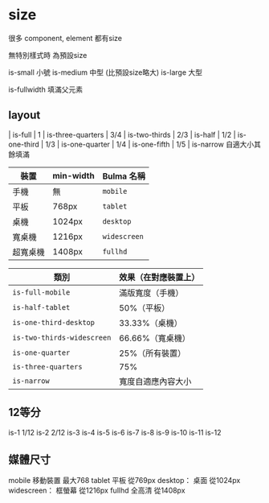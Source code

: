 # size

很多 component, element 都有size

無特別樣式時 為預設size

is-small   小號
is-medium  中型 (比預設size略大)
is-large   大型

is-fullwidth 填滿父元素


## layout

| is-full           | 1
| is-three-quarters | 3/4
| is-two-thirds     | 2/3 
| is-half           | 1/2
| is-one-third      | 1/3
| is-one-quarter    | 1/4
| is-one-fifth      | 1/5
| is-narrow  自適大小其餘填滿


| 裝置        | min-width | Bulma 名稱   |
|-------------|-----------|--------------|
| 手機        | 無        | `mobile`     |
| 平板        | 768px     | `tablet`     |
| 桌機        | 1024px    | `desktop`    |
| 寬桌機      | 1216px    | `widescreen` |
| 超寬桌機    | 1408px    | `fullhd`     |

| 類別                         | 效果（在對應裝置上）  |
| -------------------------- | ----------- |
| `is-full-mobile`           | 滿版寬度（手機）    |
| `is-half-tablet`           | 50%（平板）     |
| `is-one-third-desktop`     | 33.33%（桌機）  |
| `is-two-thirds-widescreen` | 66.66%（寬桌機） |
| `is-one-quarter`           | 25%（所有裝置）   |
| `is-three-quarters`        | 75%         |
| `is-narrow`                | 寬度自適應內容大小   |

## 12等分
is-1   1/12
is-2   2/12
is-3
is-4
is-5
is-6
is-7
is-8
is-9
is-10
is-11
is-12


## 媒體尺寸
mobile      移動裝置  最大768
tablet      平板     從769px
desktop：    桌面   從1024px
widescreen： 框螢幕 從1216px
fullhd       全高清 從1408px